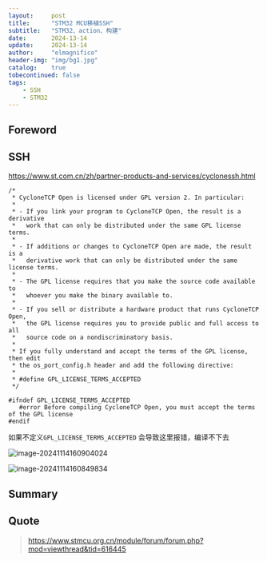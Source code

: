```yaml
---
layout:     post
title:      "STM32 MCU移植SSH"
subtitle:   "STM32、action、构建"
date:       2024-13-14
update:     2024-13-14
author:     "elmagnifico"
header-img: "img/bg1.jpg"
catalog:    true
tobecontinued: false
tags:
    - SSH
    - STM32
---
```


## Foreword



## SSH

https://www.st.com.cn/zh/partner-products-and-services/cyclonessh.html

```
/*
 * CycloneTCP Open is licensed under GPL version 2. In particular:
 *
 * - If you link your program to CycloneTCP Open, the result is a derivative
 *   work that can only be distributed under the same GPL license terms.
 *
 * - If additions or changes to CycloneTCP Open are made, the result is a
 *   derivative work that can only be distributed under the same license terms.
 *
 * - The GPL license requires that you make the source code available to
 *   whoever you make the binary available to.
 *
 * - If you sell or distribute a hardware product that runs CycloneTCP Open,
 *   the GPL license requires you to provide public and full access to all
 *   source code on a nondiscriminatory basis.
 *
 * If you fully understand and accept the terms of the GPL license, then edit
 * the os_port_config.h header and add the following directive:
 *
 * #define GPL_LICENSE_TERMS_ACCEPTED
 */

#ifndef GPL_LICENSE_TERMS_ACCEPTED
   #error Before compiling CycloneTCP Open, you must accept the terms of the GPL license
#endif
```

如果不定义`GPL_LICENSE_TERMS_ACCEPTED` 会导致这里报错，编译不下去

![image-20241114160904024](https://img.elmagnifico.tech/static/upload/elmagnifico/202411141609057.png)

![image-20241114160849834](https://img.elmagnifico.tech/static/upload/elmagnifico/202411141608951.png)



## Summary



## Quote

> https://www.stmcu.org.cn/module/forum/forum.php?mod=viewthread&tid=616445
